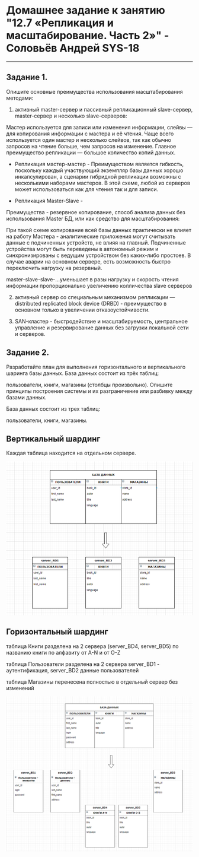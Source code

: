 

# Домашнее задание к занятию "12.7 «Репликация и масштабирование. Часть 2»" - Соловьёв Андрей SYS-18

---


## Задание 1.

Опишите основные преимущества использования масштабирования методами:

1. активный master-сервер и пассивный репликационный slave-сервер, master-сервер и несколько slave-серверов:

Мастер используется для записи или изменения информации, слейвы — для копирования информации с мастера и её чтения. Чаще всего используется один мастер и несколько слейвов, так как обычно запросов на чтение больше, чем запросов на изменение. Главное преимущество репликации — большое количество копий данных.

- Репликация мастер-мастер - Преимуществом является гибкость, поскольку каждый участвующий экземпляр базы данных хорошо инкапсулирован, а сценарии гибридной репликации возможны с несколькими наборами мастеров.
В этой схеме, любой из серверов может использоваться как для чтения так и для записи.

- Репликация Master-Slave - 

Преимущества -  резервное копирование,  способ анализа данных без использования Master БД, или как средство для масштабирования:

При такой схеме  копирование всей базы данных практически не влияет на работу Мастера - аналитические приложения могут считывать данные с подчиненных устройств, не влияя на главный.
Подчиненные устройства могут быть переведены в автономный режим и синхронизированы с ведущим устройством без каких-либо простоев. 
В случае аварии на основном сервере, есть возможность быстро переключить нагрузку на резервный.

master-slave-slave-...уменьшает в разы нагрузку и скорость чтения информации пропорционально увеличению колличества slave серверов

2. активный сервер со специальным механизмом репликации — distributed replicated block device (DRBD) -   преимущество  в основном только в увеличении отказоустойчивости.

3. SAN-кластер - быстродействие и масштабируемость, центральное управление и резервирование данных без загрузки локальной сети и серверов.


## Задание 2.


Разработайте план для выполнения горизонтального и вертикального шаринга базы данных. База данных состоит из трёх таблиц:

пользователи,
книги,
магазины (столбцы произвольно).
Опишите принципы построения системы и их разграничение или разбивку между базами данных.


База данных состоит из трех таблиц:

пользователи, книги, магазины.

## Вертикальный шардинг

Каждая таблица находится на отдельном сервере.

![vertical.PNG](https://github.com/Andrewsolo1969/12-7-hw/blob/master/img/vertical.PNG)


## Горизонтальный шардинг

таблица Книги разделена на 2 сервера (server_BD4, server_BD5) по названию книги по алфавиту от A-N и от O-Z

таблица Пользователи разделена  на 2 сервера server_BD1 - аутентификация, server_BD2 данные пользователей

таблица Магазины  перенесена полностью в отдельный сервер без изменений


![Gorizontal.PNG](https://github.com/Andrewsolo1969/12-7-hw/blob/master/img/Gorizontal.PNG)













 
